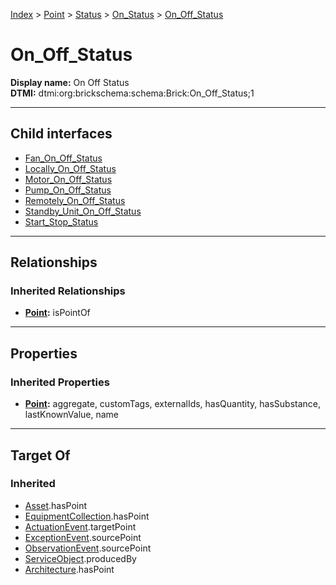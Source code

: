 [Index](../../../../Index.md) > [Point](../../../Point.md) > [Status](../../Status.md) > [On_Status](../On_Status.md) > [On_Off_Status](#)
# On_Off_Status

**Display name:** On Off Status<br />
**DTMI:** dtmi:org:brickschema:schema:Brick:On_Off_Status;1

---

## Child interfaces
* [Fan_On_Off_Status](Fan_On_Off_Status.md)
* [Locally_On_Off_Status](Locally_On_Off_Status.md)
* [Motor_On_Off_Status](Motor_On_Off_Status.md)
* [Pump_On_Off_Status](Pump_On_Off_Status.md)
* [Remotely_On_Off_Status](Remotely_On_Off_Status.md)
* [Standby_Unit_On_Off_Status](Standby_Unit_On_Off_Status/Standby_Unit_On_Off_Status.md)
* [Start_Stop_Status](Start_Stop_Status/Start_Stop_Status.md)

---

## Relationships

### Inherited Relationships
* **[Point](../../../Point.md):** isPointOf

---

## Properties

### Inherited Properties
* **[Point](../../../Point.md):** aggregate, customTags, externalIds, hasQuantity, hasSubstance, lastKnownValue, name

---

## Target Of
### Inherited
* [Asset](../../../../Asset/Asset.md).hasPoint
* [EquipmentCollection](../../../../Collection/EquipmentCollection.md).hasPoint
* [ActuationEvent](../../../../Event/PointEvent/ActuationEvent.md).targetPoint
* [ExceptionEvent](../../../../Event/PointEvent/ExceptionEvent.md).sourcePoint
* [ObservationEvent](../../../../Event/PointEvent/ObservationEvent.md).sourcePoint
* [ServiceObject](../../../../Information/ServiceObject/ServiceObject.md).producedBy
* [Architecture](../../../../Space/Architecture/Architecture.md).hasPoint
